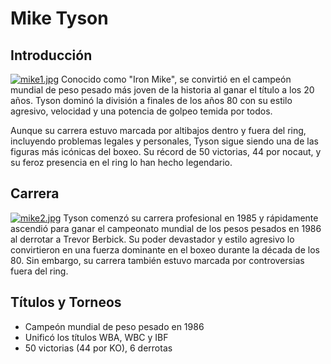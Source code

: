 # Mike Tyson

## Introducción
[![mike1.jpg](https://i.postimg.cc/pLN8hnC3/mike1.jpg)](https://postimg.cc/rKJz7sv9)
Conocido como "Iron Mike", se convirtió en el campeón mundial de peso pesado más joven de la historia al ganar el título a los 20 años. Tyson dominó la división a finales de los años 80 con su estilo agresivo, velocidad y una potencia de golpeo temida por todos. 

Aunque su carrera estuvo marcada por altibajos dentro y fuera del ring, incluyendo problemas legales y personales, Tyson sigue siendo una de las figuras más icónicas del boxeo. Su récord de 50 victorias, 44 por nocaut, y su feroz presencia en el ring lo han hecho legendario.
## Carrera
[![mike2.jpg](https://i.postimg.cc/8CN6wQqH/mike2.jpg)](https://postimg.cc/xXp8T7jJ)
Tyson comenzó su carrera profesional en 1985 y rápidamente ascendió para ganar el campeonato mundial de los pesos pesados en 1986 al derrotar a Trevor Berbick. Su poder devastador y estilo agresivo lo convirtieron en una fuerza dominante en el boxeo durante la década de los 80. Sin embargo, su carrera también estuvo marcada por controversias fuera del ring.

## Títulos y Torneos
- Campeón mundial de peso pesado en 1986
- Unificó los títulos WBA, WBC y IBF
- 50 victorias (44 por KO), 6 derrotas

